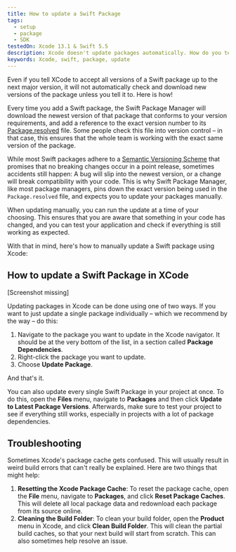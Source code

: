 ```yaml
---
title: How to update a Swift Package
tags:
  - setup
  - package
  - SDK
testedOn: Xcode 13.1 & Swift 5.5
description: Xcode doesn't update packages automatically. How do you tell Xcode to update to the newest version of a Swift Package? Or update all packages at once?
keywords: Xcode, swift, package, update
---
```


Even if you tell XCode to accept all versions of a Swift package up to the next major version, it will not automatically check and download new versions of the package unless you tell it to. Here is how!

Every time you add a Swift package, the Swift Package Manager will download the newest version of that package that conforms to your version requirements, and add a reference to the exact version number to its [Package.resolved](https://github.com/apple/swift-package-manager/blob/main/Documentation/Usage.md#resolving-versions-packageresolved-file) file. Some people check this file into version control – in that case, this ensures that the whole team is working with the exact same version of the package.

While most Swift packages adhere to a <a href="https://semver.org">Semantic Versioning Scheme</a> that promises that no breaking changes occur in a point release, sometimes accidents still happen: A bug will slip into the newest version, or a change will break compatibility with your code. This is why Swift Package Manager, like most package managers, pins down the exact version being used in the <code>Package.resolved</code> file, and expects you to update your packages manually.

When updating manually, you can run the update at a time of your choosing. This ensures that you are aware that something in your code has changed, and you can test your application and check if everything is still working as expected.

With that in mind, here's how to manually update a Swift package using Xcode:

## How to update a Swift Package in XCode

[Screenshot missing]

Updating packages in Xcode can be done using one of two ways. If you want to just update a single package individually – which we recommend by the way – do this:

1. Navigate to the package you want to update in the Xcode navigator. It should be at the very bottom of the list, in a section called **Package Dependencies**.
2. Right-click the package you want to update.
3. Choose **Update Package**.

And that's it.

You can also update every single Swift Package in your project at once. To do this, open the **Files** menu, navigate to **Packages** and then click **Update to Latest Package Versions**. Afterwards, make sure to test your project to see if everything still works, especially in projects with a lot of package dependencies.

## Troubleshooting

Sometimes Xcode's package cache gets confused. This will usually result in weird build errors that can't really be explained. Here are two things that might help:

1. **Resetting the Xcode Package Cache**: To reset the package cache, open the **File** menu, navigate to **Packages**, and click **Reset Package Caches**. This will delete all local package data and redownload each package from its source online.
2. **Cleaning the Build Folder**: To clean your build folder, open the **Product** menu in Xcode, and click **Clean Build Folder**. This will clean the partial build caches, so that your next build will start from scratch. This can also sometimes help resolve an issue.
